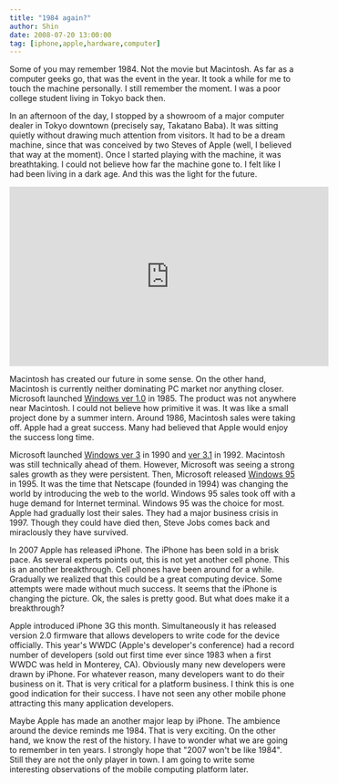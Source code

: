 ```yaml
---
title: "1984 again?"
author: Shin
date: 2008-07-20 13:00:00
tag: [iphone,apple,hardware,computer]
---
```


Some of you may remember 1984.  Not the movie but Macintosh.  As
far as a computer geeks go, that was the event in the year.  It
took a while for me to touch the machine personally.  I still
remember the moment.  I was a poor college student living in Tokyo
back then.

In an afternoon of the day, I stopped by a showroom of a major
computer dealer in Tokyo downtown (precisely say, Takatano Baba).
It was sitting quietly without drawing much attention from visitors.
It had to be a dream machine, since that was conceived by two Steves
of Apple (well, I believed that way at the moment).  Once I started
playing with the machine, it was breathtaking.  I could not believe
how far the machine gone to.  I felt like I had been living in a
dark age.  And this was the light for the future.

<iframe width="560" height="315" src="https://www.youtube.com/embed/2B-XwPjn9YY?si=r88SCELnUY5290cX" title="YouTube video player" frameborder="0" allow="accelerometer; autoplay; clipboard-write; encrypted-media; gyroscope; picture-in-picture; web-share" allowfullscreen></iframe>

Macintosh has created our future in some sense.  On the other hand,
Macintosh is currently neither dominating PC market nor anything
closer.  Microsoft launched [Windows ver 1.0][win1] in 1985.  The
product was not anywhere near Macintosh.  I could not believe how
primitive it was.  It was like a small project done by a summer
intern.  Around 1986, Macintosh sales were taking off.  Apple had
a great success.  Many had believed that Apple would enjoy the
success long time.

Microsoft launched [Windows ver 3][win3] in 1990 and [ver 3.1][win31]
in 1992.  Macintosh was still technically ahead of them.  However,
Microsoft was seeing a strong sales growth as they were persistent.
Then, Microsoft released [Windows 95][win95] in 1995.  It was the
time that Netscape (founded in 1994) was changing the world by
introducing the web to the world.  Windows 95 sales took off with
a huge demand for Internet terminal.  Windows 95 was the choice for
most.  Apple had gradually lost their sales.  They had a major
business crisis in 1997.  Though they could have died then, Steve
Jobs comes back and miraclously they have survived.

In 2007 Apple has released iPhone.  The iPhone has been sold in a
brisk pace.  As several experts points out, this is not yet another
cell phone.  This is an another breakthrough.  Cell phones have
been around for a while.  Gradually we realized that this could be
a great computing device.  Some attempts were made without much
success.  It seems that the iPhone is changing the picture.  Ok,
the sales is pretty good.  But what does make it a breakthrough?

Apple introduced iPhone 3G this month.  Simultaneously it has
released version 2.0 firmware that allows developers to write code
for the device officially.  This year's WWDC (Apple's developer's
conference) had a record number of developers (sold out first time
ever since 1983 when a first WWDC was held in Monterey, CA).
Obviously many new developers were drawn by iPhone.  For whatever
reason, many developers want to do their business on it.  That is
very critical for a platform business.  I think this is one good
indication for their success.  I have not seen any other mobile
phone attracting this many application developers.

Maybe Apple has made an another major leap by iPhone.  The ambience
around the device reminds me 1984.  That is very exciting.  On the
other hand, we know the rest of the history.  I have to wonder what
we are going to remember in ten years.  I strongly hope that "2007
won't be like 1984".  Still they are not the only player in town.
I am going to write some interesting observations of the mobile
computing platform later.


[win1]: http://en.wikipedia.org/wiki/Windows_1.0
[win3]: http://en.wikipedia.org/wiki/Windows_3.0
[win31]: http://en.wikipedia.org/wiki/Windows_3.1x
[win95]: http://en.wikipedia.org/wiki/Windows_95
